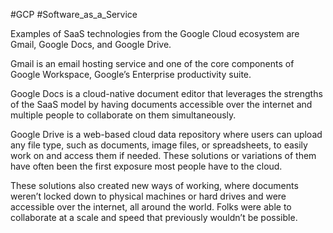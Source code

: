 #GCP #Software_as_a_Service 

Examples of SaaS technologies from the Google Cloud ecosystem are Gmail, Google Docs, and Google Drive. 

Gmail is an email hosting service and one of the core components of Google Workspace, Google’s Enterprise productivity suite. 

Google Docs is a cloud-native document editor that leverages the strengths of the SaaS model by having documents accessible over the internet and multiple people to collaborate on them simultaneously. 

Google Drive is a web-based cloud data repository where users can upload any file type, such as documents, image files, or spreadsheets, to easily work on and access them if needed. These solutions or variations of them have often been the first exposure most people have to the cloud. 

These solutions also created new ways of working, where documents weren’t locked down to physical machines or hard drives and were accessible over the internet, all around the world. Folks were able to collaborate at a scale and speed that previously wouldn’t be possible.